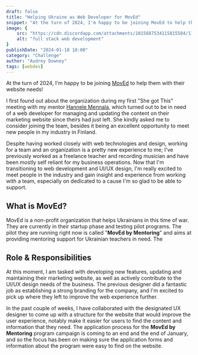 ```yaml
---
draft: false
title: "Helping Ukraine as Web Developer for MovEd"
snippet: "At the turn of 2024, I'm happy to be joining MovEd to help them with their website needs!"
image: {
    src: "https://cdn.discordapp.com/attachments/1015687534115815504/1197653217710977134/elvann_beautiful_home_with_flowers_illustration_deep_blue_color_979db90b-310c-4fc0-a396-32b03ee0dd80.png?ex=65bc0c7a&is=65a9977a&hm=870f4a100a0906f0e7101ce394c8eec91cab4e86a17d4d5ecbec2b2913313f60&",
    alt: "full stack web development"
}
publishDate: "2024-01-18 18:00"
category: "Challenge"
author: "Audrey Downey"
tags: [webdev]
---
```


At the turn of 2024, I'm happy to be joining [MovEd](https://www.moved.fi/) to help them with their website needs!  

I first found out about the organization during my first "She got This" meeting with my mentor [Hannele Mennala](https://www.linkedin.com/in/hannelemennala/), which turned out to be in need of a web developer for managing and updating the content on their marketing website since theirs had just left.  She kindly asked me to consider joining the team, besides it being an excellent opportunity to meet new people in my industry in Finland.

Despite having worked closely with web technologies and design, working for a team and an organization is a pretty new experience to me; I've previously worked as a freelance teacher and recording musician and have been mostly self reliant for my business operations.  Now that I'm transitioning to web development and UI/UX design, I'm really excited to meet people in the industry and gain insight and experience from working with a team, especially on dedicated to a cause I'm so glad to be able to support.

## What is MovEd?

MovEd is a non-profit organization that helps Ukrainians in this time of war.  They are currently in their startup phase and testing pilot programs.  The pilot they are running right now is called "**MovEd by Mentoring**" and aims at providing mentoring support for Ukrainian teachers in need.  The

## Role & Responsibilities

At this moment, I am tasked with developing new features, updating and maintaining their marketing website, as well as actively contribute to the UI/UX design needs of the business.  The previous designer did a fantastic job as establishing a strong branding for the company, and I'm excited to pick up where they left to improve the web experience further.

In the past couple of weeks, I have collaborated with the designated UX designer to come up with a structure for the website that would improve the user experience, notably make it easier for users to find the content and information that they need.  The application process for the **MovEd by Mentoring** program campaign is coming to an end and the end of January, and so the focus has been on making sure the application forms and information about the program were easy to find on the website.